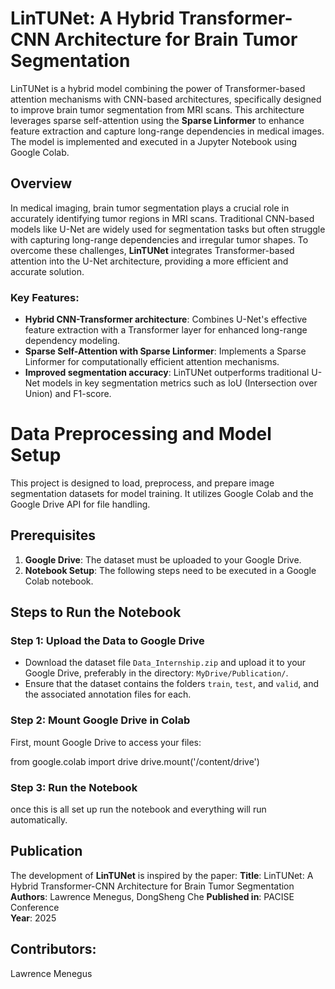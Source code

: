 # LinTUNet: A Hybrid Transformer-CNN Architecture for Brain Tumor Segmentation

LinTUNet is a hybrid model combining the power of Transformer-based attention mechanisms with CNN-based architectures, specifically designed to improve brain tumor segmentation from MRI scans. This architecture leverages sparse self-attention using the **Sparse Linformer** to enhance feature extraction and capture long-range dependencies in medical images. The model is implemented and executed in a Jupyter Notebook using Google Colab.

## Overview

In medical imaging, brain tumor segmentation plays a crucial role in accurately identifying tumor regions in MRI scans. Traditional CNN-based models like U-Net are widely used for segmentation tasks but often struggle with capturing long-range dependencies and irregular tumor shapes. To overcome these challenges, **LinTUNet** integrates Transformer-based attention into the U-Net architecture, providing a more efficient and accurate solution.

### Key Features:
- **Hybrid CNN-Transformer architecture**: Combines U-Net's effective feature extraction with a Transformer layer for enhanced long-range dependency modeling.
- **Sparse Self-Attention with Sparse Linformer**: Implements a Sparse Linformer for computationally efficient attention mechanisms.
- **Improved segmentation accuracy**: LinTUNet outperforms traditional U-Net models in key segmentation metrics such as IoU (Intersection over Union) and F1-score.

# Data Preprocessing and Model Setup

This project is designed to load, preprocess, and prepare image segmentation datasets for model training. It utilizes Google Colab and the Google Drive API for file handling.

## Prerequisites
1. **Google Drive**: The dataset must be uploaded to your Google Drive.
2. **Notebook Setup**: The following steps need to be executed in a Google Colab notebook.

## Steps to Run the Notebook

### Step 1: Upload the Data to Google Drive
- Download the dataset file `Data_Internship.zip` and upload it to your Google Drive, preferably in the directory: `MyDrive/Publication/`.
- Ensure that the dataset contains the folders `train`, `test`, and `valid`, and the associated annotation files for each.

### Step 2: Mount Google Drive in Colab
First, mount Google Drive to access your files:

from google.colab import drive
drive.mount('/content/drive')

### Step 3: Run the Notebook
once this is all set up run the notebook and everything will run automatically. 




## Publication

The development of **LinTUNet** is inspired by the paper:
**Title**: LinTUNet: A Hybrid Transformer-CNN Architecture for Brain Tumor Segmentation  
**Authors**: Lawrence Menegus, DongSheng Che
**Published in**: PACISE Conference  
**Year**: 2025


## Contributors: 
Lawrence Menegus 
